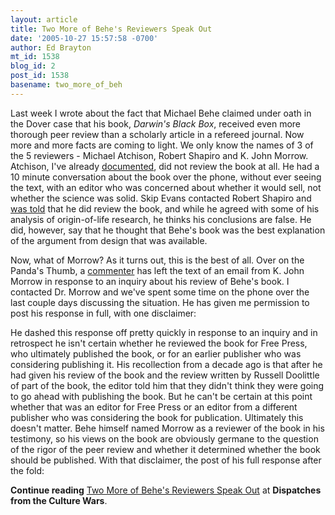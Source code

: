 ```yaml
---
layout: article
title: Two More of Behe's Reviewers Speak Out
date: '2005-10-27 15:57:58 -0700'
author: Ed Brayton
mt_id: 1538
blog_id: 2
post_id: 1538
basename: two_more_of_beh
---
```

Last week I wrote about the fact that Michael Behe claimed under oath in the Dover case that his book, _Darwin's Black Box_, received even more thorough peer review than a scholarly article in a refereed journal. Now more and more facts are coming to light. We only know the names of 3 of the 5 reviewers - Michael Atchison, Robert Shapiro and K. John Morrow. Atchison, I've already [documented](http://www.stcynic.com/blog/archives/2005/10/id_books_and_peer_review.php), did not review the book at all. He had a 10 minute conversation about the book over the phone, without ever seeing the text, with an editor who was concerned about whether it would sell, not whether the science was solid. Skip Evans contacted Robert Shapiro and [was told](http://www.pandasthumb.org/archives/2005/10/robert_shapiro.html) that he did review the book, and while he agreed with some of his analysis of origin-of-life research, he thinks his conclusions are false. He did, however, say that he thought that Behe's book was the best explanation of the argument from design that was available.

Now, what of Morrow? As it turns out, this is the best of all. Over on the Panda's Thumb, a [commenter](http://www.pandasthumb.org/archives/2005/10/robert_shapiro.html#comment-53518) has left the text of an email from K. John Morrow in response to an inquiry about his review of Behe's book. I contacted Dr. Morrow and we've spent some time on the phone over the last couple days discussing the situation. He has given me permission to post his response in full, with one disclaimer: 

He dashed this response off pretty quickly in response to an inquiry and in retrospect he isn't certain whether he reviewed the book for Free Press, who ultimately published the book, or for an earlier publisher who was considering publishing it. His recollection from a decade ago is that after he had given his review of the book and the review written by Russell Doolittle of part of the book, the editor told him that they didn't think they were going to go ahead with publishing the book. But he can't be certain at this point whether that was an editor for Free Press or an editor from a different publisher who was considering the book for publication. Ultimately this doesn't matter. Behe himself named Morrow as a reviewer of the book in his testimony, so his views on the book are obviously germane to the question of the rigor of the peer review and whether it determined whether the book should be published. With that disclaimer, the post of his full response after the fold:

**Continue reading** [Two More of Behe's Reviewers Speak Out](http://www.stcynic.com/blog/archives/2005/10/more_on_peer_review_of_behes_b.php) at **Dispatches from the Culture Wars**.
